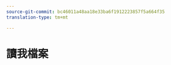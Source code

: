 ```yaml
---
source-git-commit: bc46011a48aa18e33ba6f1912223857f5a664f35
translation-type: tm+mt

---
```

# 讀我檔案
